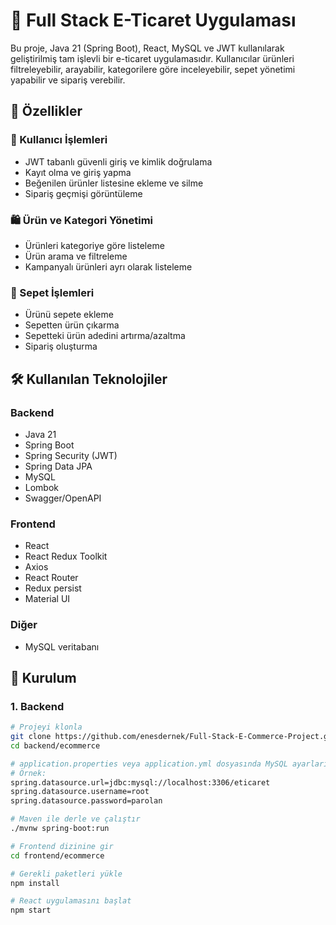 # 🛒 Full Stack E-Ticaret Uygulaması

Bu proje, Java 21 (Spring Boot), React, MySQL ve JWT kullanılarak geliştirilmiş tam işlevli bir e-ticaret uygulamasıdır. Kullanıcılar ürünleri filtreleyebilir, arayabilir, kategorilere göre inceleyebilir, sepet yönetimi yapabilir ve sipariş verebilir.

## 🚀 Özellikler

### 👤 Kullanıcı İşlemleri
- JWT tabanlı güvenli giriş ve kimlik doğrulama
- Kayıt olma ve giriş yapma
- Beğenilen ürünler listesine ekleme ve silme
- Sipariş geçmişi görüntüleme

### 🛍️ Ürün ve Kategori Yönetimi
- Ürünleri kategoriye göre listeleme
- Ürün arama ve filtreleme
- Kampanyalı ürünleri ayrı olarak listeleme

### 🛒 Sepet İşlemleri
- Ürünü sepete ekleme
- Sepetten ürün çıkarma
- Sepetteki ürün adedini artırma/azaltma
- Sipariş oluşturma

## 🛠️ Kullanılan Teknolojiler

### Backend
- Java 21
- Spring Boot
- Spring Security (JWT)
- Spring Data JPA
- MySQL
- Lombok
- Swagger/OpenAPI

### Frontend
- React
- React Redux Toolkit
- Axios
- React Router
- Redux persist
- Material UI

### Diğer
- MySQL veritabanı

## 🔧 Kurulum

### 1. Backend

```bash
# Projeyi klonla
git clone https://github.com/enesdernek/Full-Stack-E-Commerce-Project.git
cd backend/ecommerce

# application.properties veya application.yml dosyasında MySQL ayarlarını yap
# Örnek:
spring.datasource.url=jdbc:mysql://localhost:3306/eticaret
spring.datasource.username=root
spring.datasource.password=parolan

# Maven ile derle ve çalıştır
./mvnw spring-boot:run

# Frontend dizinine gir
cd frontend/ecommerce

# Gerekli paketleri yükle
npm install

# React uygulamasını başlat
npm start